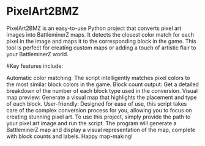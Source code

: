 # PixelArt2BMZ
PixelArt2BMZ is an easy-to-use Python project that converts pixel art images into BattleminerZ maps. It detects the closest color match for each pixel in the image and maps it to the corresponding block in the game. This tool is perfect for creating custom maps or adding a touch of artistic flair to your BattleminerZ world.

#Key features include:

Automatic color matching: The script intelligently matches pixel colors to the most similar block colors in the game.
Block count output: Get a detailed breakdown of the number of each block type used in the conversion.
Visual map preview: Generate a visual map that highlights the placement and type of each block.
User-friendly: Designed for ease of use, this script takes care of the complex conversion process for you, allowing you to focus on creating stunning pixel art.
To use this project, simply provide the path to your pixel art image and run the script. The program will generate a BattleminerZ map and display a visual representation of the map, complete with block counts and labels. Happy map-making!
